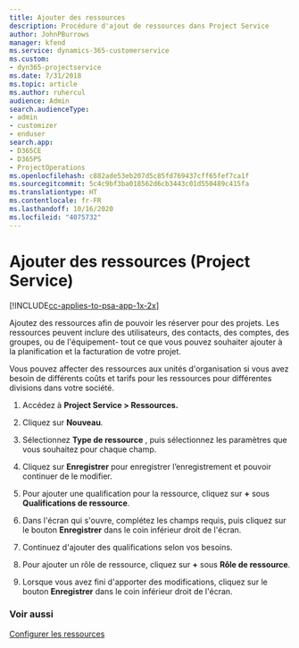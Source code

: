 ```yaml
---
title: Ajouter des ressources
description: Procédure d'ajout de ressources dans Project Service
author: JohnPBurrows
manager: kfend
ms.service: dynamics-365-customerservice
ms.custom:
- dyn365-projectservice
ms.date: 7/31/2018
ms.topic: article
ms.author: ruhercul
audience: Admin
search.audienceType:
- admin
- customizer
- enduser
search.app:
- D365CE
- D365PS
- ProjectOperations
ms.openlocfilehash: c882ade53eb207d5c85fd769437cff65fef7ca1f
ms.sourcegitcommit: 5c4c9bf3ba018562d6cb3443c01d550489c415fa
ms.translationtype: HT
ms.contentlocale: fr-FR
ms.lasthandoff: 10/16/2020
ms.locfileid: "4075732"
---
```

# <a name="add-resources-project-service"></a>Ajouter des ressources (Project Service)

[!INCLUDE[cc-applies-to-psa-app-1x-2x](../includes/cc-applies-to-psa-app-1x-2x.md)]

Ajoutez des ressources afin de pouvoir les réserver pour des projets. Les ressources peuvent inclure des utilisateurs, des contacts, des comptes, des groupes, ou de l'équipement- tout ce que vous pouvez souhaiter ajouter à la planification et la facturation de votre projet.  
  
Vous pouvez affecter des ressources aux unités d'organisation si vous avez besoin de différents coûts et tarifs pour les ressources pour différentes divisions dans votre société.  
  
1.  Accédez à **Project Service > Ressources.**  
  
2.  Cliquez sur **Nouveau**.  
  
3.  Sélectionnez **Type de ressource** , puis sélectionnez les paramètres que vous souhaitez pour chaque champ.  
  
4.  Cliquez sur **Enregistrer** pour enregistrer l’enregistrement et pouvoir continuer de le modifier.  
  
5.  Pour ajouter une qualification pour la ressource, cliquez sur **+** sous **Qualifications de ressource**.  
  
6.  Dans l'écran qui s'ouvre, complétez les champs requis, puis cliquez sur le bouton **Enregistrer** dans le coin inférieur droit de l'écran.  
  
7.  Continuez d'ajouter des qualifications selon vos besoins.  
  
8.  Pour ajouter un rôle de ressource, cliquez sur **+** sous **Rôle de ressource**.  
  
9. Lorsque vous avez fini d'apporter des modifications, cliquez sur le bouton **Enregistrer** dans le coin inférieur droit de l'écran.  
  
### <a name="see-also"></a>Voir aussi  
 [Configurer les ressources](../psa/set-up-resources.md)
